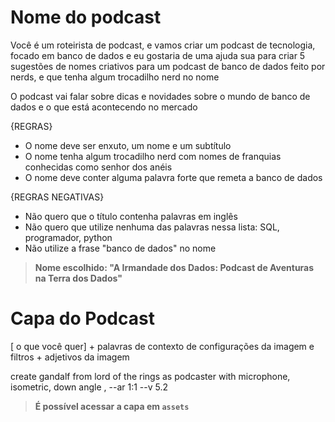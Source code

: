 # Nome do podcast

Você é um roteirista de podcast, e vamos criar um podcast de tecnologia, focado em banco de dados e eu gostaria de uma ajuda sua para criar 5 sugestões de nomes criativos para um podcast de banco de dados feito por nerds, e que tenha algum trocadilho nerd no nome

O podcast vai falar sobre dicas e novidades sobre o mundo de banco de dados e o que está acontecendo no mercado

{REGRAS}

- O nome deve ser enxuto, um nome e um subtítulo
- O nome tenha algum trocadilho nerd com nomes de franquias conhecidas como senhor dos anéis
- O nome deve conter alguma palavra forte que remeta a banco de dados

{REGRAS NEGATIVAS}

- Não quero que o título contenha palavras em inglês
- Não quero que utilize nenhuma das palavras nessa lista: SQL, programador, python
- Não utilize a frase "banco de dados" no nome

> **Nome escolhido: "A Irmandade dos Dados: Podcast de Aventuras na Terra dos Dados"**

# Capa do Podcast

[ o que você quer] + palavras de contexto de configurações da imagem e filtros + adjetivos da imagem

create gandalf from lord of the rings as podcaster with microphone, isometric, down angle , --ar 1:1 --v 5.2

> **É possível acessar a capa em `assets`**

